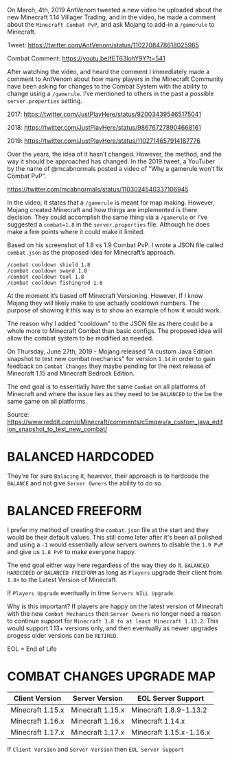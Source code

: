 On March, 4th, 2019 AntVenom tweeted a new video he uploaded about the new Minecraft 1.14 Villager Trading, and in the video, he made a comment about the `Minecraft Combat PvP`, and ask Mojang to add-in a `/gamerule` to Minecraft.

Tweet: https://twitter.com/AntVenom/status/1102708478618025985

Combat Comment: https://youtu.be/fET63lohY9Y?t=541

After watching the video, and heard the comment I immediately made a comment to AntVenom about how many players in the Minecraft Community have been asking for changes to the Combat System with the ability to change using a `/gamerule`. I’ve mentioned to others in the past a possible `server.properties` setting.

2017: https://twitter.com/JustPlayHere/status/920034395465175041

2018: https://twitter.com/JustPlayHere/status/986767278904668161

2019: https://twitter.com/JustPlayHere/status/1102714657914187776

Over the years, the idea of it hasn’t changed. However, the method, and the way it should be approached has changed. In the 2019 tweet, a YouTuber by the name of @mcabnormals posted a video of “Why a gamerule won’t fix Combat PvP”.

https://twitter.com/mcabnormals/status/1103024540337106945

In the video, it states that a `/gamerule` is meant for map making. However, Mojang created Minecraft and how things are implemented is there decision. They could accomplish the same thing via a `/gamerule` or I’ve suggested a `combat=1.8` in the `server.properties` file. Although he does make a few points where it could make it limited.

Based on his screenshot of 1.8 vs 1.9 Combat PvP. I wrote a JSON file called `combat.json` as the proposed idea for Minecraft’s approach.

```
/combat cooldown shield 1.8
/combat cooldown sword 1.8
/combat cooldown tool 1.8
/combat cooldown fishingrod 1.8
```

At the moment it’s based off Minecraft Versioning. However, If I know Mojang they will likely make to use actually cooldown numbers. The purpose of showing it this way is to show an example of how it would work.

The reason why I added "cooldown" to the JSON file as there could be a whole more to Minecraft Combat than basic configs. The proposed idea will allow the combat system to be modified as needed.

On Thursday, June 27th, 2019 - Mojang released "A custom Java Edition snapshot to test new combat mechanics" for version `1.14` in order to gain feedback on `Combat Changes` they maybe pending for the next release of Minecraft 1.15 and Minecraft Bedrock Edition.

The end goal is to essentially have the same `Combat` on all platforms of Minecraft and where the issue lies as they need to be `BALANCED` to the be the same game on all platforms.

Source: https://www.reddit.com/r/Minecraft/comments/c5mqwv/a_custom_java_edition_snapshot_to_test_new_combat/

# BALANCED HARDCODED
They're for sure `Balacing` it, however, their approach is to hardcode the `BALANCE` and not give `Server Owners` the ability to do so.

# BALANCED FREEFORM
I prefer my method of creating the `combat.json` file at the start and they would be their default values. This still come later after it's been all polished and using a `-1` would essentially allow servers owners to disable the `1.9 PvP` and give us `1.8 PvP` to make everyone happy.

The end goal either way here regardless of the way they do it. `BALANCED HARDCODED` or `BALANCED FREEFORM` as long as `Players` upgrade their client from `1.8+` to the Latest Version of Minecraft.

If `Players Upgrade` eventually in time `Servers WILL Upgrade`.

Why is this important?
If players are happy on the latest version of Minecraft with the new `Combat Mechanics` then `Server Owners` no longer need a reason to continue support for `Minecraft 1.8 to at least Minecraft 1.13.2`. This would support 1.13+ versions only, and then eventually as newer upgrades progess older versions can be `RETIRED`.

EOL = End of Life

# COMBAT CHANGES UPGRADE MAP
| Client Version | Server Version |  EOL Server Support |
|--|--|--|
| Minecraft 1.15.x | Minecraft 1.15.x | Minecraft 1.8.9-1.13.2 |
| Minecraft 1.16.x | Minecraft 1.16.x | Minecraft 1.14.x |
| Minecraft 1.17.x | Minecraft 1.17.x | Minecraft 1.15.x-1.16.x |

If `Client Version` and `Server Version` then `EOL Server Support`
